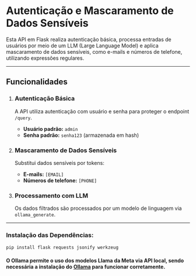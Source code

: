 # Autenticação e Mascaramento de Dados Sensíveis

Esta API em Flask realiza autenticação básica, processa entradas de usuários por meio de um LLM (Large Language Model) e aplica mascaramento de dados sensíveis, como e-mails e números de telefone, utilizando expressões regulares.

---

## **Funcionalidades**

1. ### **Autenticação Básica**
   A API utiliza autenticação com usuário e senha para proteger o endpoint `/query`.  
   
   - **Usuário padrão:** `admin`  
   - **Senha padrão:** `senha123` (armazenada em hash)

2. ### **Mascaramento de Dados Sensíveis**
   Substitui dados sensíveis por tokens:
   
   - **E-mails:** `[EMAIL]`  
   - **Números de telefone:** `[PHONE]`  

3. ### **Processamento com LLM**
   Os dados filtrados são processados por um modelo de linguagem via `ollama_generate`.

---

### **Instalação das Dependências:**

```bash
pip install flask requests jsonify werkzeug
```

#### O Ollama permite o uso dos modelos Llama da Meta via API local, sendo necessária a instalação do [Ollama](https://ollama.com/) para funcionar corretamente.

